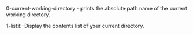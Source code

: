 0-current-working-directory - prints the absolute path name of the current working directory.

1-listit -Display the contents list of your current directory.
